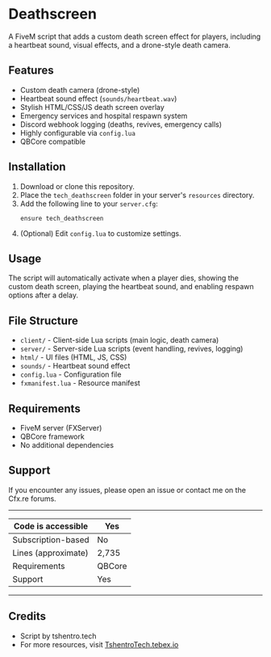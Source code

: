 # Deathscreen

A FiveM script that adds a custom death screen effect for players, including a heartbeat sound, visual effects, and a drone-style death camera.

## Features

- Custom death camera (drone-style)
- Heartbeat sound effect (`sounds/heartbeat.wav`)
- Stylish HTML/CSS/JS death screen overlay
- Emergency services and hospital respawn system
- Discord webhook logging (deaths, revives, emergency calls)
- Highly configurable via `config.lua`
- QBCore compatible

## Installation

1. Download or clone this repository.
2. Place the `tech_deathscreen` folder in your server's `resources` directory.
3. Add the following line to your `server.cfg`:
   ```
   ensure tech_deathscreen
   ```
4. (Optional) Edit `config.lua` to customize settings.

## Usage

The script will automatically activate when a player dies, showing the custom death screen, playing the heartbeat sound, and enabling respawn options after a delay.

## File Structure

- `client/` - Client-side Lua scripts (main logic, death camera)
- `server/` - Server-side Lua scripts (event handling, revives, logging)
- `html/` - UI files (HTML, JS, CSS)
- `sounds/` - Heartbeat sound effect
- `config.lua` - Configuration file
- `fxmanifest.lua` - Resource manifest

## Requirements

- FiveM server (FXServer)
- QBCore framework
- No additional dependencies

## Support

If you encounter any issues, please open an issue or contact me on the Cfx.re forums.

---

| Code is accessible | Yes |
|--------------------|-----|
| Subscription-based | No  |
| Lines (approximate)| 2,735 |
| Requirements       | QBCore |
| Support            | Yes |

---

## Credits

- Script by tshentro.tech
- For more resources, visit [TshentroTech.tebex.io](https://TshentroTech.tebex.io) 

